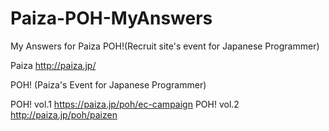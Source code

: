 Paiza-POH-MyAnswers
===================

  My Answers for Paiza POH!(Recruit site's event for Japanese Programmer)


Paiza http://paiza.jp/

POH! (Paiza's Event for Japanese Programmer)

POH! vol.1 https://paiza.jp/poh/ec-campaign
POH! vol.2 http://paiza.jp/poh/paizen
